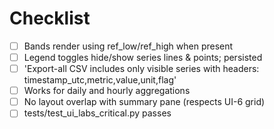 # Checklist
- [ ] Bands render using ref_low/ref_high when present
- [ ] Legend toggles hide/show series lines & points; persisted
- [ ] 'Export-all CSV includes only visible series with headers: timestamp_utc,metric,value,unit,flag'
- [ ] Works for daily and hourly aggregations
- [ ] No layout overlap with summary pane (respects UI-6 grid)
- [ ] tests/test_ui_labs_critical.py passes
